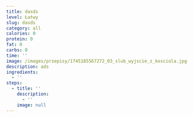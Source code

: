 ```yaml
---
title: dasds
level: Łatwy
slug: dasds
category: all
calories: 0
protein: 0
fat: 0
carbs: 0
time: ''
image: /images/przepisy/1745185567272_03_slub_wyjscie_z_kosciola.jpg
description: ads
ingredients:
  - ''
steps:
  - title: ''
    description:
      - ''
    image: null
---
```


